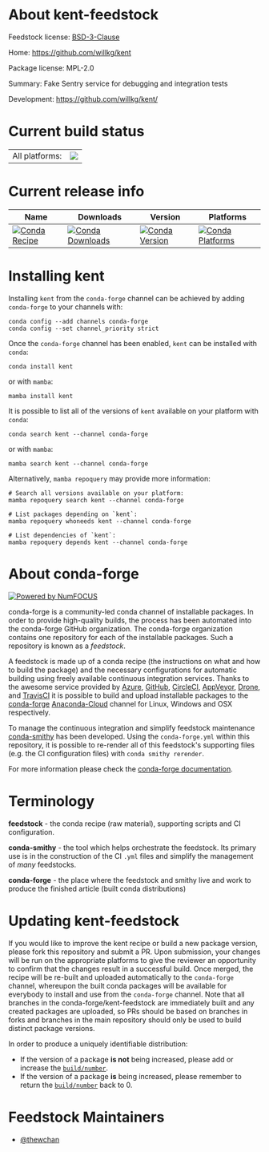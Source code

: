About kent-feedstock
====================

Feedstock license: [BSD-3-Clause](https://github.com/conda-forge/kent-feedstock/blob/main/LICENSE.txt)

Home: https://github.com/willkg/kent

Package license: MPL-2.0

Summary: Fake Sentry service for debugging and integration tests

Development: https://github.com/willkg/kent/

Current build status
====================


<table><tr><td>All platforms:</td>
    <td>
      <a href="https://dev.azure.com/conda-forge/feedstock-builds/_build/latest?definitionId=15007&branchName=main">
        <img src="https://dev.azure.com/conda-forge/feedstock-builds/_apis/build/status/kent-feedstock?branchName=main">
      </a>
    </td>
  </tr>
</table>

Current release info
====================

| Name | Downloads | Version | Platforms |
| --- | --- | --- | --- |
| [![Conda Recipe](https://img.shields.io/badge/recipe-kent-green.svg)](https://anaconda.org/conda-forge/kent) | [![Conda Downloads](https://img.shields.io/conda/dn/conda-forge/kent.svg)](https://anaconda.org/conda-forge/kent) | [![Conda Version](https://img.shields.io/conda/vn/conda-forge/kent.svg)](https://anaconda.org/conda-forge/kent) | [![Conda Platforms](https://img.shields.io/conda/pn/conda-forge/kent.svg)](https://anaconda.org/conda-forge/kent) |

Installing kent
===============

Installing `kent` from the `conda-forge` channel can be achieved by adding `conda-forge` to your channels with:

```
conda config --add channels conda-forge
conda config --set channel_priority strict
```

Once the `conda-forge` channel has been enabled, `kent` can be installed with `conda`:

```
conda install kent
```

or with `mamba`:

```
mamba install kent
```

It is possible to list all of the versions of `kent` available on your platform with `conda`:

```
conda search kent --channel conda-forge
```

or with `mamba`:

```
mamba search kent --channel conda-forge
```

Alternatively, `mamba repoquery` may provide more information:

```
# Search all versions available on your platform:
mamba repoquery search kent --channel conda-forge

# List packages depending on `kent`:
mamba repoquery whoneeds kent --channel conda-forge

# List dependencies of `kent`:
mamba repoquery depends kent --channel conda-forge
```


About conda-forge
=================

[![Powered by
NumFOCUS](https://img.shields.io/badge/powered%20by-NumFOCUS-orange.svg?style=flat&colorA=E1523D&colorB=007D8A)](https://numfocus.org)

conda-forge is a community-led conda channel of installable packages.
In order to provide high-quality builds, the process has been automated into the
conda-forge GitHub organization. The conda-forge organization contains one repository
for each of the installable packages. Such a repository is known as a *feedstock*.

A feedstock is made up of a conda recipe (the instructions on what and how to build
the package) and the necessary configurations for automatic building using freely
available continuous integration services. Thanks to the awesome service provided by
[Azure](https://azure.microsoft.com/en-us/services/devops/), [GitHub](https://github.com/),
[CircleCI](https://circleci.com/), [AppVeyor](https://www.appveyor.com/),
[Drone](https://cloud.drone.io/welcome), and [TravisCI](https://travis-ci.com/)
it is possible to build and upload installable packages to the
[conda-forge](https://anaconda.org/conda-forge) [Anaconda-Cloud](https://anaconda.org/)
channel for Linux, Windows and OSX respectively.

To manage the continuous integration and simplify feedstock maintenance
[conda-smithy](https://github.com/conda-forge/conda-smithy) has been developed.
Using the ``conda-forge.yml`` within this repository, it is possible to re-render all of
this feedstock's supporting files (e.g. the CI configuration files) with ``conda smithy rerender``.

For more information please check the [conda-forge documentation](https://conda-forge.org/docs/).

Terminology
===========

**feedstock** - the conda recipe (raw material), supporting scripts and CI configuration.

**conda-smithy** - the tool which helps orchestrate the feedstock.
                   Its primary use is in the construction of the CI ``.yml`` files
                   and simplify the management of *many* feedstocks.

**conda-forge** - the place where the feedstock and smithy live and work to
                  produce the finished article (built conda distributions)


Updating kent-feedstock
=======================

If you would like to improve the kent recipe or build a new
package version, please fork this repository and submit a PR. Upon submission,
your changes will be run on the appropriate platforms to give the reviewer an
opportunity to confirm that the changes result in a successful build. Once
merged, the recipe will be re-built and uploaded automatically to the
`conda-forge` channel, whereupon the built conda packages will be available for
everybody to install and use from the `conda-forge` channel.
Note that all branches in the conda-forge/kent-feedstock are
immediately built and any created packages are uploaded, so PRs should be based
on branches in forks and branches in the main repository should only be used to
build distinct package versions.

In order to produce a uniquely identifiable distribution:
 * If the version of a package **is not** being increased, please add or increase
   the [``build/number``](https://docs.conda.io/projects/conda-build/en/latest/resources/define-metadata.html#build-number-and-string).
 * If the version of a package **is** being increased, please remember to return
   the [``build/number``](https://docs.conda.io/projects/conda-build/en/latest/resources/define-metadata.html#build-number-and-string)
   back to 0.

Feedstock Maintainers
=====================

* [@thewchan](https://github.com/thewchan/)

